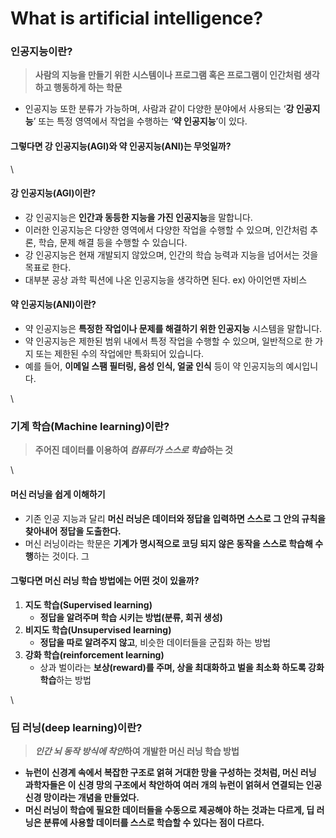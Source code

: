 # What is artificial intelligence?

### 인공지능이란?

> **사람의 지능을 만들기 위한 시스템이나 프로그램 혹은 프로그램이 인간처럼 생각하고 행동하게 하는 학문**

* 인공지능 또한 분류가 가능하며, 사람과 같이 다양한 분야에서 사용되는 ‘**강 인공지능**’ 또는 특정 영역에서 작업을 수행하는 ‘**약 인공지능**’이 있다.

#### 그렇다면 강 인공지능(AGI)와 약 인공지능(ANI)는 무엇일까?

\


#### 강 인공지능(AGI)이란?

* 강 인공지능은 **인간과 동등한 지능을 가진 인공지능**을 말합니다.
* 이러한 인공지능은 다양한 영역에서 다양한 작업을 수행할 수 있으며, 인간처럼 추론, 학습, 문제 해결 등을 수행할 수 있습니다.
* 강 인공지능은 현재 개발되지 않았으며, 인간의 학습 능력과 지능을 넘어서는 것을 목표로 한다.
* 대부분 공상 과학 픽션에 나온 인공지능을 생각하면 된다. ex) 아이언맨 자비스

#### 약 인공지능(ANI)이란?

* 약 인공지능은 **특정한 작업이나 문제를 해결하기 위한 인공지능** 시스템을 말합니다.
* 약 인공지능은 제한된 범위 내에서 특정 작업을 수행할 수 있으며, 일반적으로 한 가지 또는 제한된 수의 작업에만 특화되어 있습니다.
* 예를 들어, **이메일 스팸 필터링, 음성 인식, 얼굴 인식** 등이 약 인공지능의 예시입니다.

\


### **기계 학습**(Machine learning)이란?

> **주어진 데이터를 이용하여&#x20;**_**컴퓨터가 스스로 학습**_**하는 것**

\


#### 머신 러닝을 쉽게 이해하기

* 기존 인공 지능과 달리 **머신 러닝은 데이터와 정답을 입력하면 스스로 그 안의 규칙을 찾아내어 정답을 도출한다.**
* 머신 러닝이라는 학문은 **기계가 명시적으로 코딩 되지 않은 동작을 스스로 학습해 수행**하는 것이다. 그

#### 그렇다면 머신 러닝 학습 방법에는 어떤 것이 있을까?

1. **지도 학습(Supervised learning)**
   * **정답을 알려주며 학습 시키는 방법(분류, 회귀 생성)**
2. **비지도 학습(Unsupervised learning)**
   * **정답을 따로 알려주지 않고**, 비슷한 데이터들을 군집화 하는 방법
3. **강화 학습(reinforcement learning)**
   * 상과 벌이라는 **보상(reward)를 주며, 상을 최대화하고 벌을 최소화 하도록 강화 학습**하는 방법

\


### 딥 러닝(deep learning)이란?

> _**인간 뇌 동작 방식에 착안**_**하여 개발한 머신 러닝 학습 방법**

* **뉴런이 신경계 속에서 복잡한 구조로 얽혀 거대한 망을 구성하는 것처럼, 머신 러닝 과학자들은 이 신경 망의 구조에서 착안하여 여러 개의 뉴런이 얽혀서 연결되는 인공 신경 망이라는 개념을 만들었다.**
* **머신 러닝이 학습에 필요한 데이터들을 수동으로 제공해야 하는 것과는 다르게, 딥 러닝은 분류에 사용할 데이터를 스스로 학습할 수 있다는 점이 다르다.**
